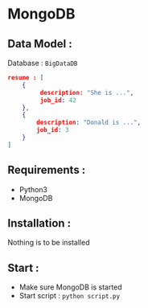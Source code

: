 # MongoDB

## Data Model :
Database : ```BigDataDB```

```json
resume : [
    {
         description: "She is ...",
         job_id: 42
    },
    {
        description: "Donald is ...",
        job_id: 3
    }
]
```

## Requirements :
- Python3
- MongoDB

## Installation :
Nothing is to be installed

## Start :
- Make sure MongoDB is started
- Start script : ```python script.py```
